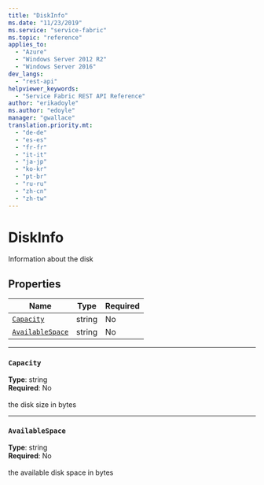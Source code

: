 ```yaml
---
title: "DiskInfo"
ms.date: "11/23/2019"
ms.service: "service-fabric"
ms.topic: "reference"
applies_to: 
  - "Azure"
  - "Windows Server 2012 R2"
  - "Windows Server 2016"
dev_langs: 
  - "rest-api"
helpviewer_keywords: 
  - "Service Fabric REST API Reference"
author: "erikadoyle"
ms.author: "edoyle"
manager: "gwallace"
translation.priority.mt: 
  - "de-de"
  - "es-es"
  - "fr-fr"
  - "it-it"
  - "ja-jp"
  - "ko-kr"
  - "pt-br"
  - "ru-ru"
  - "zh-cn"
  - "zh-tw"
---
```

# DiskInfo

Information about the disk

## Properties
| Name | Type | Required |
| --- | --- | --- |
| [`Capacity`](#capacity) | string | No |
| [`AvailableSpace`](#availablespace) | string | No |

____
### `Capacity`
__Type__: string <br/>
__Required__: No<br/>
<br/>
the disk size in bytes

____
### `AvailableSpace`
__Type__: string <br/>
__Required__: No<br/>
<br/>
the available disk space in bytes
